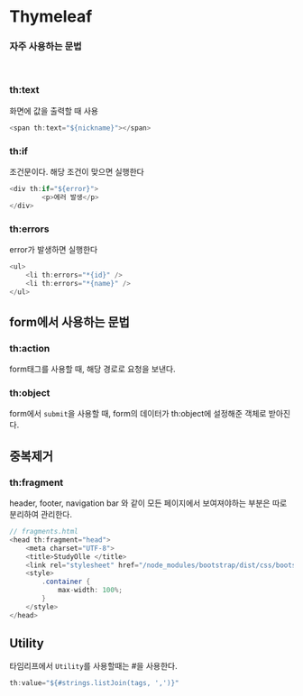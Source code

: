 # Thymeleaf
### 자주 사용하는 문법
<br>

### th:text 
화면에 값을 출력할 때 사용

```java
<span th:text="${nickname}"></span>
```

### th:if
조건문이다. 해당 조건이 맞으면 실행한다
```java
<div th:if="${error}">
        <p>에러 발생</p>
</div>
```

### th:errors
error가 발생하면 실행한다
```java
<ul>
    <li th:errors="*{id}" />
    <li th:errors="*{name}" />
</ul>
```

## form에서 사용하는 문법


### th:action
form태그를 사용할 때, 해당 경로로 요청을 보낸다.

### th:object
form에서 `submit`을 사용할 때, form의 데이터가 th:object에 설정해준 객체로 받아진다.

## 중복제거

### th:fragment
header, footer, navigation bar 와 같이 모든 페이지에서 보여져야하는 부분은 따로 분리하여 관리한다.

```java
// fragments.html
<head th:fragment="head">
    <meta charset="UTF-8">
    <title>StudyOlle </title>
    <link rel="stylesheet" href="/node_modules/bootstrap/dist/css/bootstrap.min.css"/>
    <style>
        .container {
            max-width: 100%;
        }
    </style>
</head>
```

## Utility
타임리프에서 `Utility`를 사용할때는 #을 사용한다.
```java
th:value="${#strings.listJoin(tags, ',')}"
```
